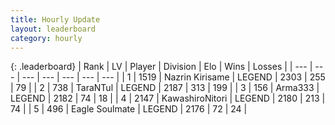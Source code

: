 ```yaml
---
title: Hourly Update
layout: leaderboard
category: hourly
---
```


{: .leaderboard}
| Rank | LV | Player | Division | Elo | Wins | Losses |
| --- | --- | --- | --- | --- | --- | --- |
| <span data-change="0">1</span> | 1519 | <span title="ID: 315148">Nazrin Kirisame</span> | LEGEND | <span data-change="0">2303</span> | <span data-change="0">255</span> | <span data-change="0">79</span> |
| <span data-change="0">2</span> | 738 | <span title="ID: 285323">TaraNTul</span> | LEGEND | <span data-change="0">2187</span> | <span data-change="0">313</span> | <span data-change="0">199</span> |
| <span data-change="0">3</span> | 156 | <span title="ID: 402844">Arma333</span> | LEGEND | <span data-change="0">2182</span> | <span data-change="0">74</span> | <span data-change="0">18</span> |
| <span data-change="0">4</span> | 2147 | <span title="ID: 164871">KawashiroNitori</span> | LEGEND | <span data-change="0">2180</span> | <span data-change="0">213</span> | <span data-change="0">74</span> |
| <span data-change="0">5</span> | 496 | <span title="ID: 512212">Eagle Soulmate</span> | LEGEND | <span data-change="4">2176</span> | <span data-change="1">72</span> | <span data-change="0">24</span> |
